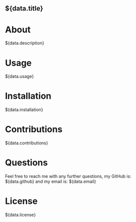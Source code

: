## ${data.title}



# About

 ${data.description}



# Usage

 ${data.usage}

# Installation

 ${data.installation}

# Contributions

 ${data.contributions}

# Questions

 Feel free to reach me with any further questions, my GitHub is: ${data.github} and my email is: ${data.email}

# License 
 ${data.license}






